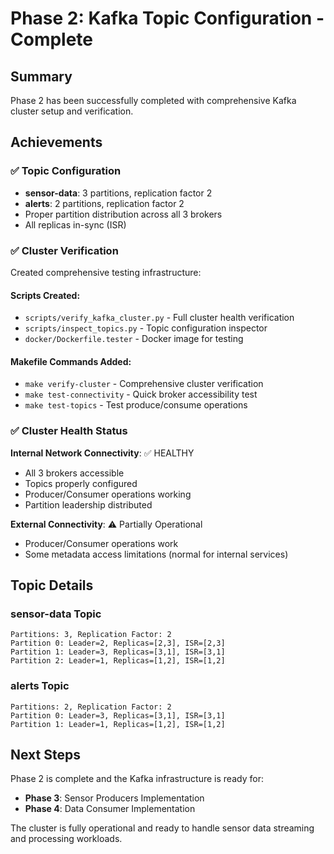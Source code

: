 # Phase 2: Kafka Topic Configuration - Complete

## Summary

Phase 2 has been successfully completed with comprehensive Kafka cluster setup and verification.

## Achievements

### ✅ Topic Configuration
- **sensor-data**: 3 partitions, replication factor 2
- **alerts**: 2 partitions, replication factor 2
- Proper partition distribution across all 3 brokers
- All replicas in-sync (ISR)

### ✅ Cluster Verification
Created comprehensive testing infrastructure:

#### Scripts Created:
- `scripts/verify_kafka_cluster.py` - Full cluster health verification
- `scripts/inspect_topics.py` - Topic configuration inspector
- `docker/Dockerfile.tester` - Docker image for testing

#### Makefile Commands Added:
- `make verify-cluster` - Comprehensive cluster verification
- `make test-connectivity` - Quick broker accessibility test  
- `make test-topics` - Test produce/consume operations

### ✅ Cluster Health Status

**Internal Network Connectivity**: ✅ HEALTHY
- All 3 brokers accessible
- Topics properly configured
- Producer/Consumer operations working
- Partition leadership distributed

**External Connectivity**: ⚠️ Partially Operational  
- Producer/Consumer operations work
- Some metadata access limitations (normal for internal services)

## Topic Details

### sensor-data Topic
```
Partitions: 3, Replication Factor: 2
Partition 0: Leader=2, Replicas=[2,3], ISR=[2,3]
Partition 1: Leader=3, Replicas=[3,1], ISR=[3,1]  
Partition 2: Leader=1, Replicas=[1,2], ISR=[1,2]
```

### alerts Topic
```
Partitions: 2, Replication Factor: 2
Partition 0: Leader=3, Replicas=[3,1], ISR=[3,1]
Partition 1: Leader=1, Replicas=[1,2], ISR=[1,2]
```

## Next Steps

Phase 2 is complete and the Kafka infrastructure is ready for:
- **Phase 3**: Sensor Producers Implementation
- **Phase 4**: Data Consumer Implementation

The cluster is fully operational and ready to handle sensor data streaming and processing workloads.